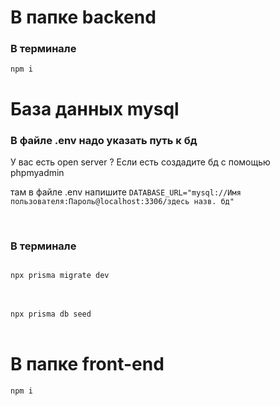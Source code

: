 <h1>В папке backend </h1>

<h3>В терминале</h3>
<code>npm i</code>

<h1>База данных mysql</h1>


<h3>В файле .env надо указать путь к бд</h3>
<p>У вас есть open server ? Если есть создадите бд с помощью phpmyadmin</p>
<p> там в файле .env напишите <code>DATABASE_URL="mysql://Имя пользователя:Пароль@localhost:3306/здесь назв. бд"</code></p>


<br>
<h3>В терминале</h3>
<code>
npx prisma migrate dev
</code>
  
  <br>
  <br>
  
<code>
npx prisma db seed
</code>

<br>
<h1>
В папке front-end
</h1>
<code>npm i</code>
